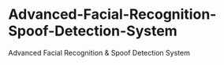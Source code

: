 # Advanced-Facial-Recognition-Spoof-Detection-System
Advanced Facial Recognition &amp; Spoof Detection System
